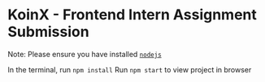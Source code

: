 
  # KoinX - Frontend Intern Assignment Submission

  Note: Please ensure you have installed <code><a href="https://nodejs.org/en/download/">nodejs</a></code>

  In the terminal, run `npm install`
  Run `npm start` to view project in browser
  